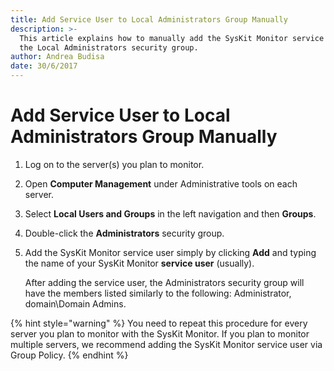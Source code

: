 ```yaml
---
title: Add Service User to Local Administrators Group Manually
description: >-
  This article explains how to manually add the SysKit Monitor service user to
  the Local Administrators security group.
author: Andrea Budisa
date: 30/6/2017
---
```


# Add Service User to Local Administrators Group Manually

1. Log on to the server\(s\) you plan to monitor.
2. Open **Computer Management** under Administrative tools on each server.
3. Select **Local Users and Groups** in the left navigation and then **Groups**.
4. Double-click the **Administrators** security group.
5. Add the SysKit Monitor service user simply by clicking **Add** and typing the name of your SysKit Monitor **service user** \(usually\).

   After adding the service user, the Administrators security group will have the members listed similarly to the following: Administrator, domain\Domain Admins.

{% hint style="warning" %}
You need to repeat this procedure for every server you plan to monitor with the SysKit Monitor. If you plan to monitor multiple servers, we recommend adding the SysKit Monitor service user via Group Policy.
{% endhint %}

